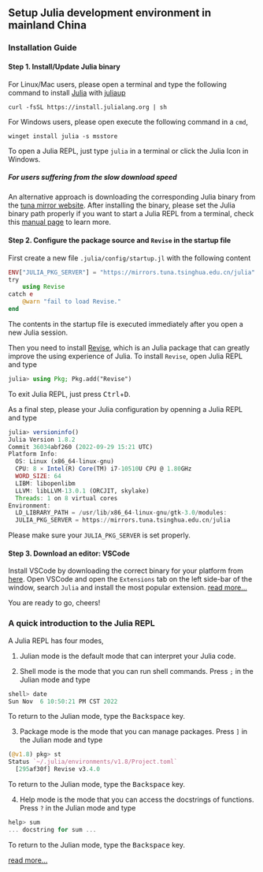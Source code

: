## Setup Julia development environment in mainland China

### Installation Guide

#### Step 1. Install/Update Julia binary
For Linux/Mac users, please open a terminal and type the following command to install [Julia](https://julialang.org/) with [juliaup](https://github.com/JuliaLang/juliaup)

```
curl -fsSL https://install.julialang.org | sh
```

For Windows users, please open execute the following command in a `cmd`,
```
winget install julia -s msstore
```

To open a Julia REPL, just type `julia` in a terminal or click the Julia Icon in Windows.

##### For users suffering from the slow download speed

An alternative approach is downloading the corresponding Julia binary from the [tuna mirror website](https://mirrors.tuna.tsinghua.edu.cn/help/julia-releases/).
After installing the binary, please set the Julia binary path properly if you want to start a Julia REPL from a terminal, check this [manual page](https://julialang.org/downloads/platform/) to learn more.

#### Step 2. Configure the package source and `Revise` in the startup file
First create a new file `.julia/config/startup.jl` with the following content

```julia
ENV["JULIA_PKG_SERVER"] = "https://mirrors.tuna.tsinghua.edu.cn/julia"
try
    using Revise
catch e
    @warn "fail to load Revise."
end
```

The contents in the startup file is executed immediately after you open a new Julia session.

Then you need to install [Revise](https://github.com/timholy/Revise.jl), which is an Julia package that can greatly improve the using experience of Julia. To install `Revise`, open Julia REPL and type
```julia
julia> using Pkg; Pkg.add("Revise")
```
To exit Julia REPL, just press <kbd>Ctrl</kbd>+<kbd>D</kbd>.

As a final step, please your Julia configuration by openning a Julia REPL and type
```julia
julia> versioninfo()
Julia Version 1.8.2
Commit 36034abf260 (2022-09-29 15:21 UTC)
Platform Info:
  OS: Linux (x86_64-linux-gnu)
  CPU: 8 × Intel(R) Core(TM) i7-10510U CPU @ 1.80GHz
  WORD_SIZE: 64
  LIBM: libopenlibm
  LLVM: libLLVM-13.0.1 (ORCJIT, skylake)
  Threads: 1 on 8 virtual cores
Environment:
  LD_LIBRARY_PATH = /usr/lib/x86_64-linux-gnu/gtk-3.0/modules:
  JULIA_PKG_SERVER = https://mirrors.tuna.tsinghua.edu.cn/julia
```
Please make sure your `JULIA_PKG_SERVER` is set properly.

#### Step 3. Download an editor: VSCode

Install VSCode by downloading the correct binary for your platform from [here](https://code.visualstudio.com/download).
Open VSCode and open the `Extensions` tab on the left side-bar of the window, search `Julia` and install the most popular extension.
[read more...](https://github.com/julia-vscode/julia-vscode)

You are ready to go, cheers!

### A quick introduction to the Julia REPL

A Julia REPL has four modes,

1. Julian mode is the default mode that can interpret your Julia code.

2. Shell mode is the mode that you can run shell commands. Press `;` in the Julian mode and type
```julia
shell> date
Sun Nov  6 10:50:21 PM CST 2022
```
To return to the Julian mode, type the <kbd>Backspace</kbd> key.

3. Package mode is the mode that you can manage packages. Press `]` in the Julian mode and type
```julia
(@v1.8) pkg> st
Status `~/.julia/environments/v1.8/Project.toml`
  [295af30f] Revise v3.4.0
```
To return to the Julian mode, type the <kbd>Backspace</kbd> key.

4. Help mode is the mode that you can access the docstrings of functions. Press `?` in the Julian mode and type
```julia
help> sum
... docstring for sum ...
```
To return to the Julian mode, type the <kbd>Backspace</kbd> key.

[read more...](https://docs.julialang.org/en/v1/stdlib/REPL/)
